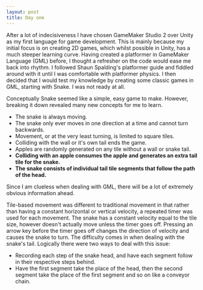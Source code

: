 ```yaml
---
layout: post
title: Day one
---
```


After a lot of indecisiveness I have chosen GameMaker Studio 2 over Unity as my first language for game development. This is mainly because my initial focus is on creating 2D games, which whilst possible in Unity, has a much steeper learning curve. Having created a platformer in GameMaker Language (GML) before, I thought a refresher on the code would ease me back into rhythm. I followed Shaun Spalding's platformer guide and fiddled around with it until I was comfortable with platformer physics. I then decided that I would test my knowledge by creating some classic games in GML, starting with Snake. I was not ready at all.

Conceptually Snake seemed like a simple, easy game to make. However, breaking it down revealed many new concepts for me to learn.
 - The snake is always moving.
 - The snake only ever moves in one direction at a time and cannot turn backwards.
 - Movement, or at the very least turning, is limited to square tiles.
 - Colliding with the wall or it's own tail ends the game.
 - Apples are randomly generated on any tile without a wall or snake tail.
 - **Colliding with an apple consumes the apple and generates an extra tail tile for the snake.**
 - **The snake consists of individual tail tile segments that follow the path of the head.**
 
Since I am clueless when dealing with GML, there will be a lot of extremely obvious information ahead. 

Tile-based movement was different to traditional movement in that rather than having a constant horizontal or vertical velocity, a repeated timer was used for each movement. The snake has a constant velocity equal to the tile size, however doesn't actually move unless the timer goes off. Pressing an arrow key before the timer goes off changes the direction of velocity and causes the snake to turn. The difficulty comes in when dealing with the snake's tail. Logically there were two ways to deal with this issue:

 - Recording each step of the snake head, and have each segment follow in their respective steps behind.
 - Have the first segment take the place of the head, then the second segment take the place of the first segment and so on like a conveyor chain.


 



